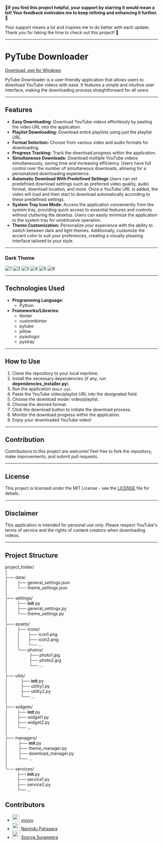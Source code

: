 🌟**If you find this project helpful, your support by starring it would mean a lot! Your feedback motivates me to keep refining and enhancing it further.** 🚀

Your support means a lot and inspires me to do better with each update. Thank you for taking the time to check out this project! 🥰

---

# PyTube Downloader

[Download .exe for Windows](https://github.com/Thisal-D/PyTube-Downloader/tree/main/Windows%20Installer)

PyTube Downloader is a user-friendly application that allows users to download YouTube videos with ease. It features a simple and intuitive user interface, making the downloading process straightforward for all users.

---

## Features

- **Easy Downloading:** Download YouTube videos effortlessly by pasting the video URL into the application.
- **Playlist Downloading:** Download entire playlists using just the playlist URL.
- **Format Selection:** Choose from various video and audio formats for downloading.
- **Progress Tracking:** Track the download progress within the application.
- **Simultaneous Downloads:** Download multiple YouTube videos simultaneously, saving time and increasing efficiency. Users have full control over the number of simultaneous downloads, allowing for a personalized downloading experience.
- **Automatic Download With Predefined Settings** Users can set predefined download settings such as preferred video quality, audio format, download location, and more. Once a YouTube URL is added, the video will load and then start to download automatically according to these predefined settings.
- **System Tray Icon Mode:** Access the application conveniently from the system tray, providing quick access to essential features and controls without cluttering the desktop. Users can easily minimize the application to the system tray for unobtrusive operation.
- **Theme Customization:** Personalize your experience with the ability to switch between dark and light themes. Additionally, customize the accent color to suit your preferences, creating a visually pleasing interface tailored to your style.

---

### Dark Theme

![1](https://github.com/Thisal-D/PyTube-Downloader/assets/93121062/c6d3e150-5bce-4b09-92e4-9b50cc79fe60)
![2](https://github.com/Thisal-D/PyTube-Downloader/assets/93121062/94514353-77d4-40a7-b5ad-5be92b85d51f)
![3](https://github.com/Thisal-D/PyTube-Downloader/assets/93121062/dec274cc-2cb5-47d7-8b6b-50cb22d11e5e)
![4](https://github.com/Thisal-D/PyTube-Downloader/assets/93121062/7debce8e-d0a5-4334-a86f-061d239b8cda)
![5](https://github.com/Thisal-D/PyTube-Downloader/assets/93121062/ef67a9ab-f10f-43a5-baef-3ac475db788d)
![6](https://github.com/Thisal-D/PyTube-Downloader/assets/93121062/bfe8b0d0-8843-4171-8981-5ff8b5bf489e)

---

## Technologies Used

- **Programming Language:** 
  - Python
- **Frameworks/Libraries:** 
  - tkinter
  - customtkinter
  - pytube
  - pillow
  - pyautogui
  - pystray

---

## How to Use

1. Clone the repository to your local machine.
2. Install the necessary dependencies (if any, run **dependencies_installer.py**).
3. Run the application (``main.py``).
4. Paste the YouTube video/playlist URL into the designated field.
5. Choose the download mode: video/playlist.
6. Choose the desired format.
7. Click the download button to initiate the download process.
8. Monitor the download progress within the application.
9. Enjoy your downloaded YouTube video!

---

## Contribution

Contributions to this project are welcome! Feel free to fork the repository, make improvements, and submit pull requests.

---

## License

This project is licensed under the MIT License - see the [LICENSE](LICENSE) file for details.

---

## Disclaimer

This application is intended for personal use only. Please respect YouTube's terms of service and the rights of content creators when downloading videos.

---

## Project Structure
project_folder/<br>
│<br>
├── data/<br>
│    &nbsp;&nbsp;&nbsp;&nbsp;&nbsp;&nbsp;&nbsp;├── general_settings.json<br>
│    &nbsp;&nbsp;&nbsp;&nbsp;&nbsp;&nbsp;&nbsp;└── theme_settings.json<br>
│<br>
├── settings/<br>
│   &nbsp;&nbsp;&nbsp;&nbsp;&nbsp;&nbsp;&nbsp;├── __init__.py<br>
│   &nbsp;&nbsp;&nbsp;&nbsp;&nbsp;&nbsp;&nbsp;├── general_settings.py<br>
│   &nbsp;&nbsp;&nbsp;&nbsp;&nbsp;&nbsp;&nbsp;└── theme_settings.py<br>
│<br>
├── assets/<br>
│   &nbsp;&nbsp;&nbsp;&nbsp;&nbsp;&nbsp;&nbsp;├── icons/<br>
│   &nbsp;&nbsp;&nbsp;&nbsp;&nbsp;&nbsp;&nbsp;│   &nbsp;&nbsp;&nbsp;&nbsp;&nbsp;&nbsp;├── icon1.png<br>
│   &nbsp;&nbsp;&nbsp;&nbsp;&nbsp;&nbsp;&nbsp;│   &nbsp;&nbsp;&nbsp;&nbsp;&nbsp;&nbsp;├── icon2.png<br>
│   &nbsp;&nbsp;&nbsp;&nbsp;&nbsp;&nbsp;&nbsp;│   &nbsp;&nbsp;&nbsp;&nbsp;&nbsp;&nbsp;└── ...<br>
│   &nbsp;&nbsp;&nbsp;&nbsp;&nbsp;&nbsp;&nbsp;└── photos/<br>
│   &nbsp;&nbsp;&nbsp;&nbsp;&nbsp;&nbsp;&nbsp;&nbsp;&nbsp;&nbsp;&nbsp;&nbsp;&nbsp;&nbsp;&nbsp;&nbsp;&nbsp;├── photo1.jpg<br>
│   &nbsp;&nbsp;&nbsp;&nbsp;&nbsp;&nbsp;&nbsp;&nbsp;&nbsp;&nbsp;&nbsp;&nbsp;&nbsp;&nbsp;&nbsp;&nbsp;&nbsp;├── photo2.jpg<br>
│   &nbsp;&nbsp;&nbsp;&nbsp;&nbsp;&nbsp;&nbsp;&nbsp;&nbsp;&nbsp;&nbsp;&nbsp;&nbsp;&nbsp;&nbsp;&nbsp;&nbsp;└── ...<br>
│<br>
├── utils/<br>
│   &nbsp;&nbsp;&nbsp;&nbsp;&nbsp;&nbsp;&nbsp;&nbsp;&nbsp;&nbsp;├── __init__.py<br>
│   &nbsp;&nbsp;&nbsp;&nbsp;&nbsp;&nbsp;&nbsp;&nbsp;&nbsp;&nbsp;├── utility1.py<br>
│   &nbsp;&nbsp;&nbsp;&nbsp;&nbsp;&nbsp;&nbsp;&nbsp;&nbsp;&nbsp;├── utility2.py<br>
│   &nbsp;&nbsp;&nbsp;&nbsp;&nbsp;&nbsp;&nbsp;&nbsp;&nbsp;&nbsp;└── ...<br>
│<br>
├── widgets/<br>
│   &nbsp;&nbsp;&nbsp;&nbsp;&nbsp;&nbsp;&nbsp;├── __init__.py<br>
│   &nbsp;&nbsp;&nbsp;&nbsp;&nbsp;&nbsp;&nbsp;├── widget1.py<br>
│   &nbsp;&nbsp;&nbsp;&nbsp;&nbsp;&nbsp;&nbsp;├── widget2.py<br>
│   &nbsp;&nbsp;&nbsp;&nbsp;&nbsp;&nbsp;&nbsp;└── ...<br>
│<br>
├── managers/<br>
│   &nbsp;&nbsp;&nbsp;&nbsp;&nbsp;&nbsp;&nbsp;&nbsp;├── __init__.py<br>
│   &nbsp;&nbsp;&nbsp;&nbsp;&nbsp;&nbsp;&nbsp;&nbsp;├── theme_manager.py<br>
│   &nbsp;&nbsp;&nbsp;&nbsp;&nbsp;&nbsp;&nbsp;&nbsp;├── download_manager.py<br>
│   &nbsp;&nbsp;&nbsp;&nbsp;&nbsp;&nbsp;&nbsp;&nbsp;└── ...<br>
│<br>
└── services/<br>
    &nbsp;&nbsp;&nbsp;&nbsp;&nbsp;&nbsp;&nbsp;&nbsp;&nbsp;&nbsp;├── __init__.py<br>
    &nbsp;&nbsp;&nbsp;&nbsp;&nbsp;&nbsp;&nbsp;&nbsp;&nbsp;&nbsp;├── service1.py<br>
    &nbsp;&nbsp;&nbsp;&nbsp;&nbsp;&nbsp;&nbsp;&nbsp;&nbsp;&nbsp;├── service2.py<br>
    &nbsp;&nbsp;&nbsp;&nbsp;&nbsp;&nbsp;&nbsp;&nbsp;&nbsp;&nbsp;└── ...<br>



## Contributors

- [<img src="https://github.com/childeyouyu.png?size=25" width="25">](https://github.com/childeyouyu) [youyu](https://github.com/childeyouyu)
- [<img src="https://github.com/Navindu21.png?size=25" width="25">](https://github.com/Navindu21) [Navindu Pahasara](https://github.com/Navindu21)
- [<img src="https://github.com/sooryasuraweera.png?size=25" width="25">](https://github.com/sooryasuraweera) [Soorya Suraweera](https://github.com/sooryasuraweera)
